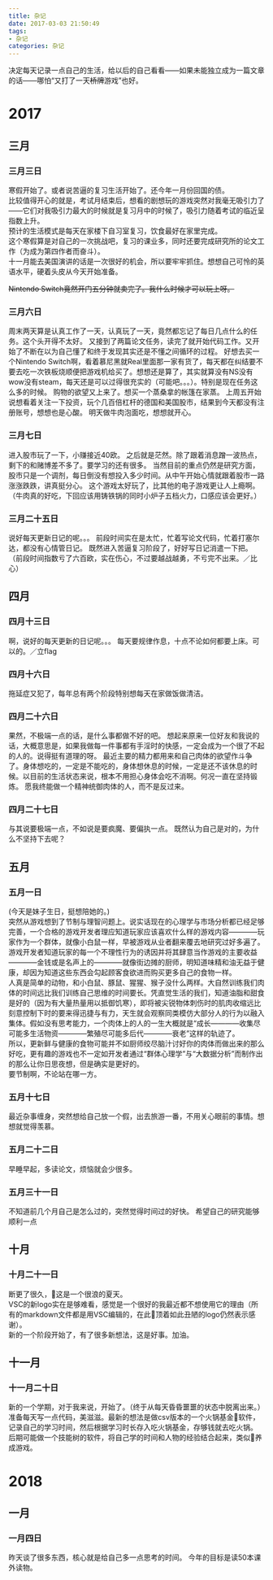```yaml
---
title: 杂记
date: 2017-03-03 21:50:49
tags:
- 杂记
categories: 杂记
---
```

决定每天记录一点自己的生活，给以后的自己看看——如果未能独立成为一篇文章的话——哪怕“又打了一天~~桥牌~~游戏”也好。
<!-- more -->
# 2017
## 三月
### 三月三日
寒假开始了。或者说苦逼的复习生活开始了。还今年一月份回国的债。  
比较值得开心的就是，考试月结束后，想看的剧想玩的游戏突然对我毫无吸引力了——它们对我吸引力最大的时候就是复习月中的时候了，吸引力随着考试的临近呈指数上升。  
预计的生活模式是每天在家楼下自习室复习，饮食最好在家里完成。  
这个寒假算是对自己的一次挑战吧，复习的课业多，同时还要完成研究所的论文工作（为成为第四作者而奋斗）。  
十一月能去美国演讲的话是一次很好的机会，所以要牢牢抓住。想想自己可怜的英语水平，硬着头皮从今天开始准备。 

~~Nintendo Switch竟然开门五分钟就卖完了。我什么时候才可以玩上呀。~~
### 三月六日
周末两天算是认真工作了一天，认真玩了一天，竟然都忘记了每日几点什么的任务。这个头开得不太好。
又接到了两篇论文任务，读完了就开始代码工作。又开始了不断在以为自己懂了和终于发现其实还是不懂之间循环的过程。
好想去买一个Nintendo Switch啊，看着慕尼黑就Real里面那一家有货了，每天都在纠结要不要去吃一次铁板烧顺便把游戏机给买了。想想还是算了，其实就算没有NS没有wow没有steam，每天还是可以过得很充实的（可能吧。。。）。特别是现在任务这么多的时候。
购物的欲望又上来了。想买一个蒸桑拿的帐篷在家蒸。
上周五开始说想看着关注一下投资，玩个几百倍杠杆的德国和美国股市，结果到今天都没有注册账号，想想也是心酸。
明天做牛肉泡面吃，想想就开心。
### 三月七日
进入股市玩了一下，小赚接近40欧。
之后就是茫然。除了跟着消息蹭一波热点，剩下的和赌博差不多了。要学习的还有很多。
当然目前的重点仍然是研究方面，股市只是一个调剂，每日倒没有想投入多少时间。从中午开始心情就跟着股市一路涨涨跌跌，讲真挺分心。
这个游戏太好玩了，比其他的电子游戏更让人上瘾啊。
（牛肉真的好吃，下回应该用铸铁锅的同时小炉子五档火力，口感应该会更好。）
### 三月二十五日
说好每天更新日记的呢。。。
前段时间实在是太忙，忙着写论文代码，忙着打塞尔达，都没有心情管日记。
既然进入苦逼复习阶段了，好好写日记消遣一下把。
（前段时间指数亏了六百欧，实在伤心，不过要越战越勇，不亏完不出来。／比心）
## 四月
### 四月十三日
啊，说好的每天更新的日记呢。。。
每天要规律作息，十点不论如何都要上床。可以的。／立flag
### 四月十六日
拖延症又犯了，每年总有两个阶段特别想每天在家做饭做清洁。
### 四月二十六日
果然，不极端一点的话，是什么事都做不好的吧。
想起来原来一位好友和我说的话，大概意思是，如果我做每一件事都有手淫时的快感，一定会成为一个很了不起的人的。说得挺有道理的呀。
最近主要的精力都用来和自己肉体的欲望作斗争了。身体想吃的，一定是不能吃的，身体想休息的时候，一定是还不该休息的时候。以目前的生活状态来说，根本不用担心身体会吃不消啊。何况一直在坚持锻炼。
愿我终能做一个精神统御肉体的人，而不是反过来。
### 四月二十七日
与其说要极端一点，不如说是要疯魔、要偏执一点。
既然认为自己是对的，为什么不坚持下去呢？
## 五月
### 五月一日
(今天是妹子生日，挺想陪她的。)  
突然从游戏想到了节制与理智问题上。说实话现在的心理学与市场分析都已经足够完善，一个合格的游戏开发者理应知道玩家应该喜欢什么样的游戏内容————玩家作为一个群体，就像小白鼠一样，早被游戏从业者翻来覆去地研究过好多遍了。  
游戏开发者知道玩家的每一个不理性行为的诱因并将其肆意当作游戏的主要收益————金钱或是名声上的————就像街边摊的厨师，明知道味精和油无益于健康，却因为知道这些东西会勾起顾客食欲进而购买更多自己的食物一样。  
人真是简单的动物，和小白鼠、豚鼠、猩猩、猴子没什么两样。大自然训练我们肉体的时间远比我们训练自己思维的时间要长。凭直觉生活的我们，知道油脂和甜食是好的（因为有大量热量用以抵御饥寒），即将被尖锐物体刺伤时的肌肉收缩远比刻意控制下时的要来得迅捷与有力，天生就会观察同类模仿大部分人的行为以融入集体。假如没有思考能力，一个肉体上的人的一生大概就是“成长————收集尽可能多生活物资————繁殖尽可能多后代————衰老”这样的轨迹了。  
所以，更新鲜与健康的食物可能并不如厨师绞尽脑汁讨好你的肉体而做出来的那么好吃，更有趣的游戏也不一定如开发者通过“群体心理学”与“大数据分析”而制作出的那么让你日思夜想，但是确实是更好的。  
要节制啊，不论站在哪一方。
### 五月十七日
最近杂事缠身，突然想给自己放一个假，出去旅游一番，不用关心眼前的事情。想想就觉得羡慕。
### 五月二十二日
早睡早起，多读论文，烦恼就会少很多。
### 五月三十一日
不知道前几个月自己是怎么过的，突然觉得时间过的好快。
希望自己的研究能够顺利一点
## 十月
### 十月二十一日
断更了很久，这是一个很浪的夏天。  
VSC的新logo实在是够难看，感觉是一个很好的我最近都不想使用它的理由（所有的markdown文件都是用VSC编辑的，在此顶着如此丑陋的logo仍然表示感谢）。  
新的一个阶段开始了，有了很多新想法，这是好事。加油。
## 十一月
### 十一月二十日
新的一个学期，对于我来说，开始了。（终于从每天昏昏噩噩的状态中脱离出来。）
准备每天写一点代码，美滋滋。最新的想法是做csv版本的一个火锅基金软件，记录自己的学习时间，然后根据学习时长存入吃火锅基金，存够钱就去吃火锅。
后期可能做一个技能树的软件，将自己学的时间和人物的经验结合起来，类似养成游戏。

# 2018
## 一月
### 一月四日
昨天谈了很多东西，核心就是给自己多一点思考的时间。
今年的目标是读50本课外读物。